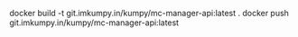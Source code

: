 docker build -t git.imkumpy.in/kumpy/mc-manager-api:latest .
docker push git.imkumpy.in/kumpy/mc-manager-api:latest
